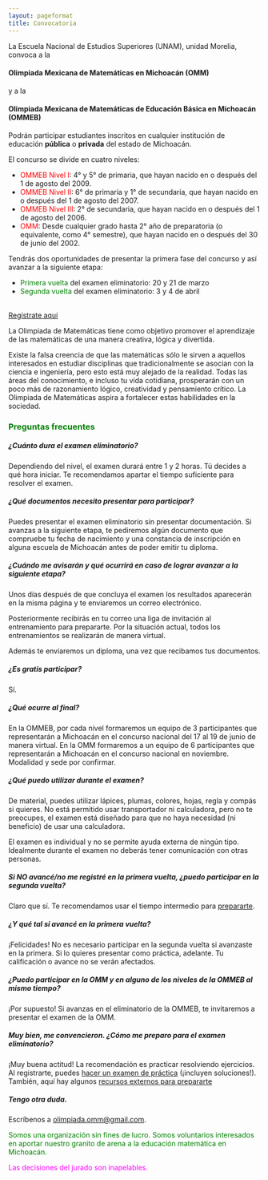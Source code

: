 ```yaml
---
layout: pageformat
title: Convocatoria
---
```

La Escuela Nacional de Estudios Superiores (UNAM), unidad Morelia, convoca a la
#### Olimpiada Mexicana de Matemáticas en Michoacán (OMM)
y a la 
#### Olimpiada Mexicana de Matemáticas de Educación Básica en Michoacán (OMMEB)

Podrán participar estudiantes inscritos en cualquier institución de educación **pública** o **privada** del estado de Michoacán.

El concurso se divide en cuatro niveles:

- <span style="color:red">OMMEB Nivel I</span>: 4° y 5° de primaria, que hayan nacido en o después del 1 de agosto  del 2009.
- <span style="color:red">OMMEB Nivel II</span>: 6° de primaria y 1° de secundaria, que hayan nacido en o después del 1 de agosto del 2007.
- <span style="color:red">OMMEB Nivel III</span>: 2° de secundaria, que hayan nacido en o después del 1  de agosto  del 2006.
- <span style="color:red">OMM</span>: Desde cualquier grado hasta 2° año de preparatoria (o equivalente, como 4° semestre), que hayan nacido en o después del 30 de junio del 2002.

Tendrás dos oportunidades de presentar la primera fase del concurso y así avanzar a la siguiente etapa:

- <span style="color:green">Primera vuelta</span> del examen eliminatorio: 20 y 21 de marzo
- <span style="color:green">Segunda vuelta</span> del examen eliminatorio: 3 y 4 de abril

<br>
<a href="https://registro.olimpiadamatematicasmichoacan.org:8443/login/index.php" class="btn btn-xs btn-primary">Regístrate aquí</a>

La Olimpiada de Matemáticas tiene como objetivo promover el aprendizaje de las matemáticas de una manera creativa, lógica y divertida.

Existe la falsa creencia de que las matemáticas sólo le sirven a aquellos interesados en estudiar disciplinas que tradicionalmente se asocian con la ciencia e ingeniería, pero esto está muy alejado de la realidad. Todas las áreas del conocimiento, e incluso tu vida cotidiana, prosperarán con un poco más de razonamiento lógico, creatividad y pensamiento crítico. La Olimpiada de Matemáticas aspira a fortalecer estas habilidades en la sociedad.

### <span style="color:green">Preguntas frecuentes</span>

##### ¿Cuánto dura el examen eliminatorio?
Dependiendo del nivel, el examen durará entre 1 y 2 horas. Tú decides a qué hora iniciar. Te recomendamos apartar el tiempo suficiente para resolver el examen.

##### ¿Qué documentos necesito presentar para participar?
Puedes presentar el examen eliminatorio sin presentar documentación. Si avanzas a la siguiente etapa, te pediremos algún documento que compruebe tu fecha de nacimiento y una constancia de inscripción en alguna escuela de Michoacán antes de poder emitir tu diploma.

##### ¿Cuándo me avisarán y qué ocurrirá en caso de lograr avanzar a la siguiente etapa? 
Unos días después de que concluya el examen los resultados aparecerán en la misma página y te enviaremos un correo electrónico.

Posteriormente recibirás en tu correo una liga de invitación al entrenamiento para prepararte. Por la situación actual, todos los entrenamientos se realizarán de manera virtual.

Además te enviaremos un diploma, una vez que recibamos tus documentos.

##### ¿Es gratis participar?
Sí.

##### ¿Qué ocurre al final?
En la OMMEB, por cada nivel formaremos un equipo de 3 participantes que representarán a Michoacán en el concurso nacional del 17 al 19 de junio de manera virtual.
En la OMM formaremos a un equipo de 6 participantes que representarán a Michoacán en el concurso nacional en noviembre. Modalidad y sede por confirmar.

##### ¿Qué puedo utilizar durante el examen?
De material, puedes utilizar lápices, plumas, colores, hojas, regla y compás si quieres. No está permitido usar transportador ni calculadora, pero no te preocupes, el examen está diseñado para que no haya necesidad (ni beneficio) de usar una calculadora.

El examen es individual y no se permite ayuda externa de ningún tipo. Idealmente durante el examen no deberás tener comunicación con otras personas.

##### Si NO avancé/no me registré en la primera vuelta, ¿puedo participar en la segunda vuelta?
Claro que sí. Te recomendamos usar el tiempo intermedio para [prepararte](/preparate).

##### ¿Y qué tal si avancé en la primera vuelta?
¡Felicidades! No es necesario participar en la segunda vuelta si avanzaste en la primera. Si lo quieres presentar como práctica, adelante. Tu calificación o avance no se verán afectados.

##### ¿Puedo participar en la OMM y en alguno de los niveles de la OMMEB al mismo tiempo?
¡Por supuesto! Si avanzas en el eliminatorio de la OMMEB, te invitaremos a presentar el examen de la OMM.

##### Muy bien, me convencieron. ¿Cómo me preparo para el examen eliminatorio?
¡Muy buena actitud! La recomendación es practicar resolviendo ejercicios. Al registrarte, puedes [hacer un examen de práctica](https://registro.olimpiadamatematicasmichoacan.org:8443/login/index.php) (¡incluyen soluciones!). También, aquí hay algunos [recursos externos para prepararte](/preparate)

##### Tengo otra duda.
Escríbenos a [olimpiada.omm@gmail.com](mailto:olimpiada.omm@gmail.com).



<span style="color:green">Somos una organización sin fines de lucro. Somos voluntarios interesados en aportar nuestro granito de arena a la educación matemática en Michoacán.</span>

<span style="color:magenta">Las decisiones del jurado son inapelables.</span>


